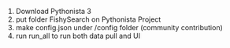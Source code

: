 1. Download Pythonista 3
2. put folder FishySearch on Pythonista Project
3. make config.json under /config folder (community contribution)
4. run run_all to run both data pull and UI
